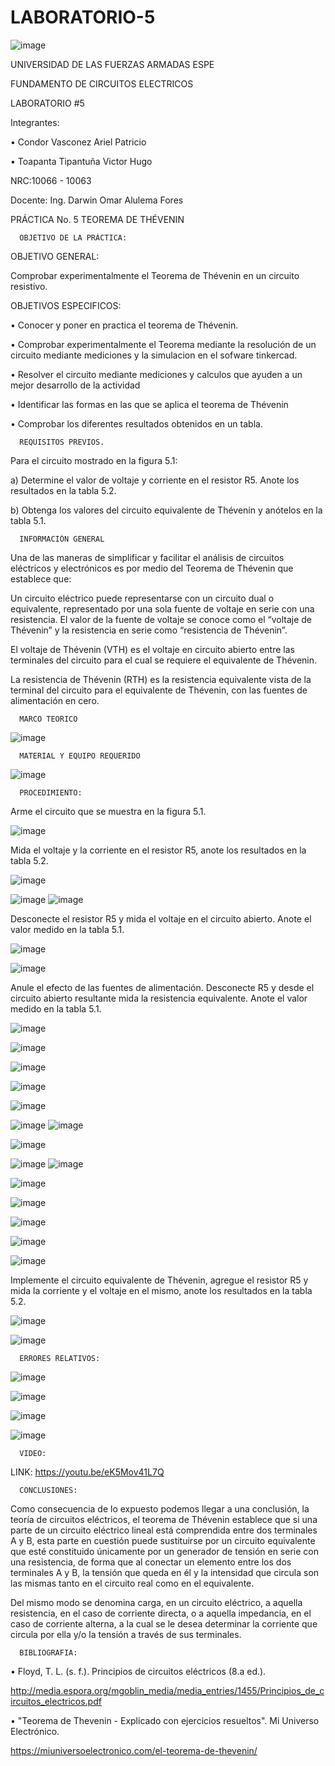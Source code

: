 # LABORATORIO-5
![image](https://user-images.githubusercontent.com/117923992/210901753-ea5bfb06-1944-4531-957b-a9a012f34909.png)

UNIVERSIDAD DE LAS FUERZAS ARMADAS ESPE

FUNDAMENTO DE CIRCUITOS ELECTRICOS

LABORATORIO #5

Integrantes:

• Condor Vasconez Ariel Patricio

• Toapanta Tipantuña Victor Hugo

NRC:10066 - 10063

Docente: Ing. Darwin Omar Alulema Fores

PRÁCTICA No. 5 TEOREMA DE THÉVENIN

      OBJETIVO DE LA PRÁCTICA:

OBJETIVO GENERAL:

Comprobar experimentalmente el Teorema de Thévenin en un circuito resistivo.

OBJETIVOS ESPECIFICOS:

• Conocer y poner en practica el teorema de Thévenin.

• Comprobar experimentalmente el Teorema mediante la resolución de un circuito mediante mediciones y la simulacion en el sofware tinkercad.

• Resolver el circuito mediante mediciones y calculos que ayuden a un mejor desarrollo de la actividad

• Identificar las formas en las que se aplica el teorema de Thévenin

• Comprobar los diferentes resultados obtenidos en un tabla.


      REQUISITOS PREVIOS.

Para el circuito mostrado en la figura 5.1:

a) Determine el valor de voltaje y corriente en el resistor R5. Anote los resultados en la tabla 5.2.

b) Obtenga los valores del circuito equivalente de Thévenin y anótelos en la tabla 5.1.

      INFORMACIÓN GENERAL

Una de las maneras de simplificar y facilitar el análisis de circuitos eléctricos y
electrónicos es por medio del Teorema de Thévenin que establece que:

Un circuito eléctrico puede representarse con un circuito dual o equivalente,
representado por una sola fuente de voltaje en serie con una resistencia. El valor de la
fuente de voltaje se conoce como el “voltaje de Thévenin” y la resistencia en serie como
“resistencia de Thévenin”.

El voltaje de Thévenin (VTH) es el voltaje en circuito abierto entre las terminales
del circuito para el cual se requiere el equivalente de Thévenin.

La resistencia de Thévenin (RTH) es la resistencia equivalente vista de la terminal
del circuito para el equivalente de Thévenin, con las fuentes de alimentación en cero.

      MARCO TEORICO

![image](https://user-images.githubusercontent.com/117923992/210907617-a4d21007-cd52-4690-9b0c-7dc5b6504d06.png)


      MATERIAL Y EQUIPO REQUERIDO

![image](https://user-images.githubusercontent.com/117923992/210902784-1f08a1a4-e7da-4625-ba67-704fac3ec8ac.png)

      PROCEDIMIENTO:

Arme el circuito que se muestra en la figura 5.1.

![image](https://user-images.githubusercontent.com/117923992/210903327-f176c316-4dd4-48f1-8aea-59b4da9c1570.png)

Mida el voltaje y la corriente en el resistor R5, anote los resultados en la tabla 5.2.

![image](https://user-images.githubusercontent.com/117923992/210910472-6eb88d70-e66c-4167-807f-5c87ef917de8.png)

![image](https://user-images.githubusercontent.com/117923992/210910523-a709919e-092e-49ee-b064-fa2f49d6377c.png)
![image](https://user-images.githubusercontent.com/117923992/210910548-463bbbfe-c9c4-4e98-8cda-e44abb87ca0a.png)

Desconecte el resistor R5 y mida el voltaje en el circuito abierto. Anote el valor medido en la tabla 5.1.

![image](https://user-images.githubusercontent.com/117923992/210910574-a98936de-f18b-47b0-9bee-e99f1afc39e9.png)

![image](https://user-images.githubusercontent.com/117923992/210910598-3a129b76-e2be-49ee-9aeb-23ce45377a9c.png)

Anule el efecto de las fuentes de alimentación. Desconecte R5 y desde el circuito abierto resultante mida la resistencia equivalente. Anote el valor medido en la tabla 5.1.

![image](https://user-images.githubusercontent.com/117923992/210910630-526f1de3-8f79-4f1a-9e4f-4533cc40f88e.png)

![image](https://user-images.githubusercontent.com/117923992/210910670-bd845d4d-1b8d-4f74-bd51-fc6840714d9a.png)

![image](https://user-images.githubusercontent.com/117923992/210913730-1ba1ff6b-a6a8-4f16-b1fa-2320f030f81a.png)

![image](https://user-images.githubusercontent.com/117923992/210915274-8cfeb42e-2813-4131-8f39-7f901a6dff0d.png)

![image](https://user-images.githubusercontent.com/117923992/210915666-02befd21-919a-4b6d-b50a-85d664735d91.png)

![image](https://user-images.githubusercontent.com/117923992/210915708-5c1d6076-c8f2-4b50-9537-743ee6be39d6.png)
![image](https://user-images.githubusercontent.com/117923992/210916302-fa6da470-7361-4b54-98b4-989ec9e41c6b.png)

![image](https://user-images.githubusercontent.com/117923992/210925739-eaf9e90a-c83a-443c-8970-ae88ec698050.png)

![image](https://user-images.githubusercontent.com/117923992/210916034-da1a6897-124f-493f-9bfb-04a0b6f9ac5f.png)
![image](https://user-images.githubusercontent.com/117923992/210916176-882b7e89-6fcf-4495-b524-3410ede2993c.png)

![image](https://user-images.githubusercontent.com/117923992/210916452-483a7c84-0b17-42ff-b123-6f5eba8a82f3.png)

![image](https://user-images.githubusercontent.com/117923992/210916374-b47a387c-fcd3-4c5c-91d4-5694aada8d91.png)

![image](https://user-images.githubusercontent.com/117923992/210916616-dc2acbdb-ba47-451e-8889-c1c7fe51cd47.png)

![image](https://user-images.githubusercontent.com/117923992/210916913-9bf7e887-a411-4a21-bd4f-1b91c567346f.png)

![image](https://user-images.githubusercontent.com/117923992/210916971-943d2207-3016-4110-89a9-f553eebd204b.png)


Implemente el circuito equivalente de Thévenin, agregue el resistor R5 y mida la corriente y el voltaje en el mismo, anote los resultados en la tabla 5.2.

![image](https://user-images.githubusercontent.com/117923992/210911388-b374ea5e-e6db-4e76-b1bc-51184f7215ad.png)

![image](https://user-images.githubusercontent.com/117923992/210911483-75468463-facb-42d6-86b7-04f9bcbfbcf0.png)

      ERRORES RELATIVOS:

![image](https://user-images.githubusercontent.com/117923992/210918560-2c347649-3542-4e3e-b9e6-69865c4fdf61.png)

![image](https://user-images.githubusercontent.com/117923992/210919991-4b642e3f-ce92-408f-98c6-c8d37097c192.png)

![image](https://user-images.githubusercontent.com/117923992/210920095-cfa022f8-d261-4e42-94ef-e32f324dfe90.png)

![image](https://user-images.githubusercontent.com/117923992/210920115-3e6e8c4f-9335-4c6c-a7a7-56239943c502.png)

      VIDEO:

LINK: https://youtu.be/eK5Mov41L7Q

      CONCLUSIONES:

Como consecuencia de lo expuesto podemos llegar a una conclusión, la teoría de circuitos eléctricos, el teorema de Thévenin establece que si una parte de un circuito eléctrico lineal está comprendida entre dos terminales A y B, esta parte en cuestión puede sustituirse por un circuito equivalente que esté constituido únicamente por un generador de tensión en serie con una resistencia, de forma que al conectar un elemento entre los dos terminales A y B, la tensión que queda en él y la intensidad que circula son las mismas tanto en el circuito real como en el equivalente.

Del mismo modo se denomina carga, en un circuito eléctrico, a aquella resistencia, en el caso de corriente directa, o a aquella impedancia, en el caso de corriente alterna, a la cual se le desea determinar la corriente que circula por ella y/o la tensión a través de sus terminales.

      BIBLIOGRAFIA:

• Floyd, T. L. (s. f.). Principios de circuitos eléctricos (8.a ed.).

http://media.espora.org/mgoblin_media/media_entries/1455/Principios_de_circuitos_electricos.pdf

• "Teorema de Thevenin - Explicado con ejercicios resueltos". Mi Universo Electrónico.

https://miuniversoelectronico.com/el-teorema-de-thevenin/









